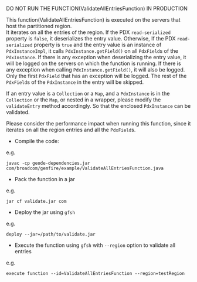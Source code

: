 DO NOT RUN THE FUNCTION(ValidateAllEntriesFunction) IN PRODUCTION

This function(ValidateAllEntriesFunction) is executed on the servers that host the partitioned region.  
It iterates on all the entries of the region. 
If the PDX `read-serialized` property is `false`, it deserializes the entry value. 
Otherwise, If the PDX `read-serialized` property is `true` and the entry value is an instance of `PdxInstanceImpl`, 
it calls `PdxInstance.getField()` on all `PdxField`s of the `PdxInstance`. 
If there is any exception when deserializing the entry value, it will be logged on the servers on which 
the function is running.
If there is any exception when calling `PdxInstance.getField()`, it will also be logged. Only the first `PdxField`
that has an exception will be logged. The rest of the `PdxField`s of the `PdxInstance` in the entry will be skipped.

If an entry value is a `Collection` or a `Map`, and a `PdxInstance` is in the `Collection` or the `Map`, 
or nested in a wrapper, please modify the `validateEntry` method accordingly. 
So that the enclosed `PdxInstance` can be validated.

Please consider the performance impact when running this function, since it iterates on all the region entries and 
all the `PdxField`s.

* Compile the code:

e.g. 
```shell
javac -cp geode-dependencies.jar com/broadcom/gemfire/example/ValidateAllEntriesFunction.java
```

* Pack the function in a jar

e.g.
```shell
jar cf validate.jar com
```

* Deploy the jar using `gfsh`

e.g.
```shell
deploy --jar=/path/to/validate.jar
```

* Execute the function using `gfsh` with `--region` option to validate all entries

e.g.
```shell
execute function --id=ValidateAllEntriesFunction --region=testRegion
```

